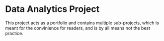 # Data Analytics Project

This project acts as a portfolio and contains multiple sub-projects, which is meant for the convinience for readers, and is by all means not the best practice.